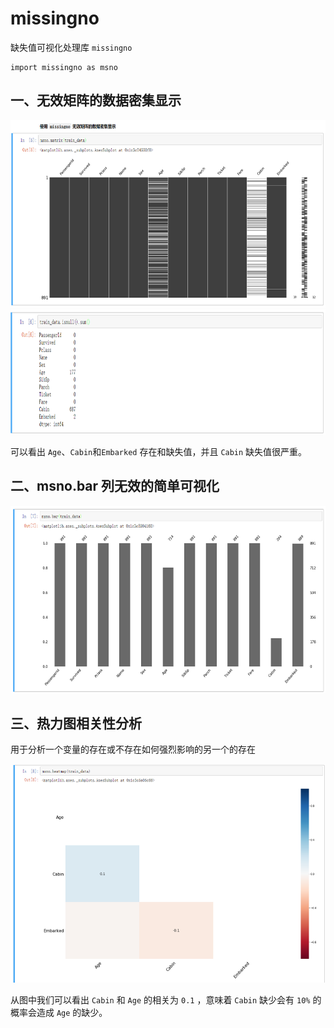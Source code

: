 # missingno 

缺失值可视化处理库 `missingno` 

    import missingno as msno
    
## 一、无效矩阵的数据密集显示

<div align=center><img width="700" height="300" src="static/1.jpg"/></div>

<div align=center><img width="700" height="200" src="static/2.jpg"/></div>

可以看出 `Age`、`Cabin`和`Embarked` 存在和缺失值，并且 `Cabin` 缺失值很严重。


## 二、msno.bar 列无效的简单可视化

<div align=center><img width="700" height="300" src="static/3.jpg"/></div>


## 三、热力图相关性分析

用于分析一个变量的存在或不存在如何强烈影响的另一个的存在

<div align=center><img width="700" height="350" src="static/4.jpg"/></div>

从图中我们可以看出 `Cabin` 和 `Age` 的相关为 `0.1` ，意味着 `Cabin` 缺少会有 `10%` 的概率会造成 `Age` 的缺少。 


